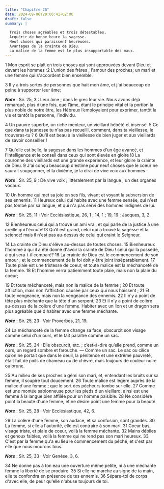 ```yaml
---
title: "Chapitre 25"
date: 2024-09-06T20:00:41+02:00
draft: false
summary: |
  
  Trois choses agréables et trois détestables.
  Acquérir de bonne heure la sagesse.
  Neuf choses qui paraissent heureuses.
  Avantages de la crainte de Dieu.
  La malice de la femme est le plus insupportable des maux.
---
```



1 Mon esprit se plaît en trois choses qui sont approuvées devant Dieu et devant les hommes :2 L'union des frères ; l'amour des proches; un mari et une femme qui s'accordent bien ensemble.


3 Il y a trois sortes de personnes que hait mon âme, et j'ai beaucoup de peine à supporter leur âme;

***Note*** :  Sir. 25, 3 : Leur âme ; dans le grec leur vie. Nous avons déjà remarqué, plus d’une fois, que l’âme, étant le principe vital et la portion la plus noble de notre être, les Hébreux l’employaient pour exprimer, tantôt la vie et tantôt la personne, l’individu.

4 Un pauvre superbe, un riche menteur, un vieillard hébété et insensé. 5 Ce que dans ta jeunesse tu n'as pas recueilli, comment, dans ta vieillesse, le trouveras-tu ? 6 Qu'il est beau à la vieillesse de bien juger et aux vieillards de savoir conseiller !


7 Qu'elle est belle, la sagesse dans les hommes d'un âge avancé, et l'intelligence et le conseil dans ceux qui sont élevés en gloire !8 La couronne des vieillards est une grande expérience, et leur gloire la crainte de Dieu. 9 J'ai conçu beaucoup d'estime pour neuf choses que le coeur ne saurait soupçonner, et la dixième, je la dirai de vive voix aux hommes :

***Note*** :  Sir. 25, 9 : De vive voix ; littéralement par la langue ; un des organes vocaux.

10 Un homme qui met sa joie en ses fils, vivant et voyant la subversion de ses ennemis. 11 Heureux celui qui habite avec une femme sensée, qui n'est pas tombé par sa langue, et qui n'a pas servi des hommes indignes de lui.

***Note*** :  Sir. 25, 11 : Voir Ecclésiastique, 26, 1 ; 14, 1 ; 19, 16 ; Jacques, 3, 2.


12 Bienheureux celui qui a trouvé un ami vrai, et qui parle de la justice à une oreille qui l'écoute!13 Qu'il est grand, celui qui a trouvé la sagesse et la science! mais il n'est pas au-dessus de celui qui craint le Seigneur.


14 La crainte de Dieu s'élève au-dessus de toutes choses. 15 Bienheureux l'homme à qui il a été donné d'avoir la crainte de Dieu ! celui qui la possède, à qui sera-t-il comparé? 16 La crainte de Dieu est le commencement de son amour ; et le commencement de la foi doit y être joint inséparablement. 17 Toute plaie est une tristesse de coeur, et toute malice est la méchanceté de la femme. 18 Et l'homme verra patiemment toute plaie, mais non la plaie du coeur;


19 Et toute méchanceté, mais non la malice de la femme ; 20 Et toute affliction, mais non l'affliction causée par ceux qui nous haïssent ; 21 Et toute vengeance, mais non la vengeance des ennemis. 22 Il n'y a point de tête plus méchante que la tête d'un serpent; 23 Et il n'y a point de colère au-dessus de la colère d'une femme. Habiter avec un lion et un dragon sera plus agréable que d'habiter avec une femme méchante.

***Note*** :  Sir. 25, 23 : Voir Proverbes, 21, 19.


24 La méchanceté de la femme change sa face, obscurcit son visage comme celui d'un ours, et le fait paraître comme un sac.

***Note*** :  Sir. 25, 24 : Elle obscurcit, etc. ; c’est-à-dire qu’elle prend, comme un ours, un regard sombre et farouche. ― Comme un sac. Le sac ou cilice qu’on ne portait que dans le deuil, la pénitence et une extrême pauvreté, était fait de poils de chameau ou de chèvre, mais toujours de couleur noire ou brune.

25 Au milieu de ses proches a gémi son mari, et, entendant les bruits sur sa femme, il soupire tout doucement. 26 Toute malice est légère auprès de la malice d'une femme ; que le sort des pécheurs tombe sur elle. 27 Comme est une montée sablonneuse pour les pieds d'un vieillard, ainsi est une femme à la langue bien affilée pour un homme paisible. 28 Ne considère point la beauté d'une femme, et ne désire point une femme pour la beauté.

***Note*** :  Sir. 25, 28 : Voir Ecclésiastique, 42, 6.

29 La colère d'une femme, son audace, et sa confusion, sont grandes. 30 La femme, si elle a l'autorité, elle est contraire à son mari. 31 Coeur bas, visage triste, et plaie de coeur, voilà la femme méchante. 32 Mains débiles et genoux faibles, voilà la femme qui ne rend pas son mari heureux. 33 C'est par la femme qu'a eu lieu le commencement du péché, et c'est par elle que nous mourons tous.

***Note*** :  Sir. 25, 33 : Voir Genèse, 3, 6.

34 Ne donne pas à ton eau une ouverture même petite, ni à une méchante femme la liberté de se produire. 35 Si elle ne marche au signe de ta main, elle te confondra en présence de tes ennemis. 36 Sépare-toi de corps d'avec elle, de peur qu'elle n'abuse toujours de toi.

